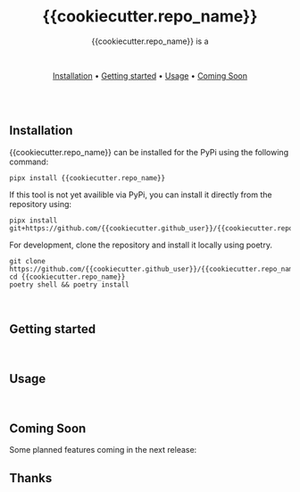 <div align="center">

# {{cookiecutter.repo_name}} 

{{cookiecutter.repo_name}} is a

<br>

[Installation](#installation) •
[Getting started](#getting-started) •
[Usage](#usage) •
[Coming Soon](#coming-soon)

</div><br>


</div>
<br>

## Installation
{{cookiecutter.repo_name}} can be installed for the PyPi using the following command:

```
pipx install {{cookiecutter.repo_name}} 
```

If this tool is not yet availible via PyPi, you can install it directly from the repository using: 

```
pipx install git+https://github.com/{{cookiecutter.github_user}}/{{cookiecutter.repo_name}}.git
```

For development, clone the repository and install it locally using poetry. 

```
git clone https://github.com/{{cookiecutter.github_user}}/{{cookiecutter.repo_name}}.git
cd {{cookiecutter.repo_name}}
poetry shell && poetry install
```

<br>

## Getting started
<br>

## Usage
<br>

## Coming Soon
Some planned features coming in the next release:
<br>

## Thanks
